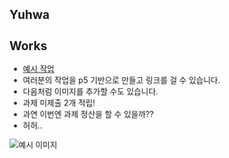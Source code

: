 <!-- ## 시작하기 -->

<!-- 접속 주소 : <http://yuhwa13.github.io/PoeticCodeForNature/>
 * picxenk 대신 여러분의 아이디로 변경합니다.
 * \_config.yml 파일에서 url 값을 여러분에게 맞게 수정하세요.
 원한다면 테마를 변경할 수 있습니다. <https://pages.github.com/themes/> 페이지를 참고합니다. -->


## Yuhwa

## Works
 * [예시 작업](./example/)
 * 여러분의 작업을 p5 기반으로 만들고 링크를 걸 수 있습니다.
 * 다음처럼 이미지를 추가할 수도 있습니다.
 * 과제 미제출 2개 적립!
 * 과연 이번엔 과제 정산을 할 수 있을까??
 * 허허..
 
 ![예시 이미지](./example_img.png)
